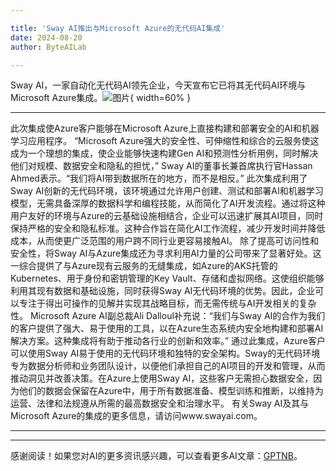 ```yaml
---

title: 'Sway AI推出与Microsoft Azure的无代码AI集成'
date: 2024-08-20
author: ByteAILab

---
```


Sway AI，一家自动化无代码AI领先企业，今天宣布它已将其无代码AI环境与Microsoft Azure集成。![图片](https://ai-techpark.com/wp-content/uploads/2024/08/Sway-960x540.jpg){ width=60% }

---
此次集成使Azure客户能够在Microsoft Azure上直接构建和部署安全的AI和机器学习应用程序。
“Microsoft Azure强大的安全性、可伸缩性和综合的云服务使这成为一个理想的集成，使企业能够快速构建Gen AI和预测性分析用例，同时解决他们对规模、数据安全和隐私的担忧，” Sway AI的董事长兼首席执行官Hassan Ahmed表示。“我们将AI带到数据所在的地方，而不是相反。”
此次集成利用了Sway AI创新的无代码环境，该环境通过允许用户创建、测试和部署AI和机器学习模型，无需具备深厚的数据科学和编程技能，从而简化了AI开发流程。通过将这种用户友好的环境与Azure的云基础设施相结合，企业可以迅速扩展其AI项目，同时保持严格的安全和隐私标准。这种合作旨在简化AI工作流程，减少开发时间并降低成本，从而使更广泛范围的用户跨不同行业更容易接触AI。
除了提高可访问性和安全性，将Sway AI与Azure集成还为寻求利用AI力量的公司带来了显著好处。这一综合提供了与Azure现有云服务的无缝集成，如Azure的AKS托管的Kubernetes、用于身份和密钥管理的Key Vault、存储和虚拟网络。这使组织能够利用其现有数据和基础设施，同时获得Sway AI无代码环境的优势。因此，企业可以专注于得出可操作的见解并实现其战略目标，而无需传统与AI开发相关的复杂性。
Microsoft Azure AI副总裁Ali Dalloul补充说：“我们与Sway AI的合作为我们的客户提供了强大、易于使用的工具，以在Azure生态系统内安全地构建和部署AI解决方案。这种集成将有助于推动各行业的创新和效率。”
通过此集成，Azure客户可以使用Sway AI易于使用的无代码环境和独特的安全架构。Sway的无代码环境专为数据分析师和业务团队设计，以便他们承担自己的AI项目的开发和管理，从而推动洞见并改善决策。在Azure上使用Sway AI，这些客户无需担心数据安全，因为他们的数据会保留在Azure中，用于所有数据准备、模型训练和推断，以维持为运营、法律和法规遵从所需的最高数据安全和治理水平。
有关Sway AI及其与Microsoft Azure的集成的更多信息，请访问www.swayai.com。

---
---
感谢阅读！如果您对AI的更多资讯感兴趣，可以查看更多AI文章：[GPTNB](https://gptnb.com)。